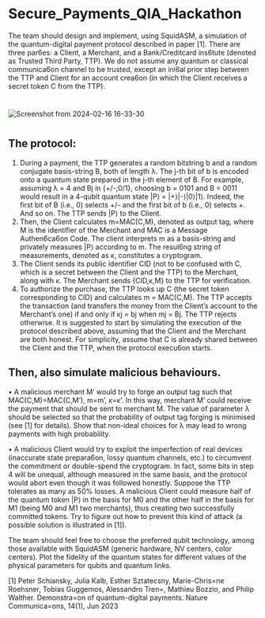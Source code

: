 # Secure_Payments_QIA_Hackathon

The team should design and implement, using SquidASM, a simulation of the quantum-digital payment
protocol described in paper [1].
There are three par6es: a Client, a Merchant, and a Bank/Creditcard ins6tute (denoted as Trusted Third
Party, TTP). We do not assume any quantum or classical communica6on channel to be trusted, except
an ini6al prior step between the TTP and Client for an account crea6on (in which the Client receives a
secret token C from the TTP).
#

![Screenshot from 2024-02-16 16-33-30](https://github.com/Ilie-Cristi/Secure_Payments_QIA_Hackathon/assets/61991016/c383ec69-7f90-457e-90dc-2670e6ba95dc)

#

## The protocol:
1. During a payment, the TTP generates a random bitstring b and a random conjugate basis-string B, both of length λ. The j-th bit of b is encoded onto a quantum state prepared in the j-th element of B. For example, assuming λ = 4 and Bj in {+/-;0/1}, choosing b = 0101 and B = 0011 would result in a 4-qubit quantum state |P⟩ = |+⟩|-⟩|0⟩|1⟩. Indeed, the first bit of B (i.e., 0) selects +/- and the first bit of b (i.e., 0) selects +. And so on. The TTP sends |P⟩ to the Client.
2. Then, the Client calculates m=MAC(C,M), denoted as output tag, where M is the identifier of the Merchant and MAC is a Message Authen6ca6on Code. The client interprets m as a basis-string and privately measures |P⟩ according to m. The resul6ng string of measurements, denoted as κ, constitutes a cryptogram.
3. The Client sends its public identifier CID (not to be confused with C, which is a secret between the Client and the TTP) to the Merchant, along with κ. The Merchant sends {CID,κ,M} to the TTP for verification.
4. To authorize the purchase, the TTP looks up C (the secret token corresponding to CID) and calculates m = MAC(C,M). The TTP accepts the transaction (and transfers the money from the Client’s account to the Merchant’s one) if and only if κj = bj when mj = Bj. The TTP rejects otherwise.
It is suggested to start by simulating the execution of the protocol described above, assuming that the Client and the Merchant are both honest. For simplicity, assume that C is already shared between the Client and the TTP, when the protocol execu6on starts.

## Then, also simulate malicious behaviours.

• A malicious merchant M’ would try to forge an output tag such that MAC(C,M)=MAC(C,M’), m=m’, κ=κ’. In this way, merchant M’ could receive the payment that should be sent to merchant M. The value of parameter λ should be selected so that the probability of output tag forging is minimised (see [1] for details). Show that non-ideal choices for λ may lead to wrong payments with high probability.

• A malicious Client would try to exploit the imperfection of real devices (inaccurate state prepara6on, lossy quantum channels, etc.) to circumvent the commitment or double-spend the cryptogram. In fact, some bits in step 4 will be unequal, although measured in the same basis, and the protocol would abort even though it was followed honestly. Suppose the TTP tolerates as many as 50% losses. A malicious Client could measure half of the quantum token |P⟩ in the basis for M0 and the other half in the basis for M1 (being M0 and M1 two merchants), thus creating two successfully committed tokens. Try to figure out how to prevent this kind of attack (a possible solution is illustrated in [1]).

The team should feel free to choose the preferred qubit technology, among those available with SquidASM (generic hardware, NV centers, color centers). Plot the fidelity of the quantum states for different values of the physical parameters for qubits and quantum links.


[1] Peter Schiansky, Julia Kalb, Esther Sztatecsny, Marie-Chris=ne Roehsner, Tobias Guggemos, Alessandro Tren=,
Mathieu Bozzio, and Philip Walther. Demonstra=on of quantum-digital payments. Nature Communica=ons,
14(1), Jun 2023
